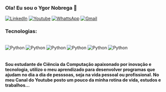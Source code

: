 ### Ola! Eu sou o Ygor Nobrega 🤙

[![LinkedIn](https://img.shields.io/badge/LinkedIn-0077B5?style=for-the-badge&logo=linkedin&logoColor=whit)](https://www.linkedin.com/in/ygor-nobrega-372a2a357?utm_source=share&utm_campaign=share_via&utm_content=profile&utm_medium=ios_app)
[![Youtube](https://img.shields.io/badge/YouTube-FF0000?style=for-the-badge&logo=youtube&logoColor=white)](https://www.youtube.com/@l1d3rr)
[![WhattsApp](https://img.shields.io/badge/WhatsApp-25D366.svg?style=for-the-badge&logo=WhatsApp&logoColor=white)](https://wa.me/21994279370)
[![Gmail](https://img.shields.io/badge/Gmail-EA4335.svg?style=for-the-badge&logo=Gmail&logoColor=white)](mailto:ygornobregx@gmail.com)

### Tecnologias:

<div style="display: inline block"><br/>
<img align="center" alt="Python" src="https://img.shields.io/badge/Python-14354C?style=for-the-badge&logo=python&logoColor=white" />
<img align="center" alt="Python" src="https://img.shields.io/badge/Django-092E20?style=for-the-badge&logo=django&logoColor=white" />
<img align="center" alt="Python" src="https://img.shields.io/badge/Flask-000000?style=for-the-badge&logo=flask&logoColor=white" />
<img align="center" alt="Python" src="https://img.shields.io/badge/MySQL-00000F?style=for-the-badge&logo=mysql&logoColor=white" />
<img align="center" alt="Python" src="https://img.shields.io/badge/Amazon_AWS-232F3E?style=for-the-badge&logo=amazon-aws&logoColor=white" />
<img align="center" alt="Python" src="https://img.shields.io/badge/Google_Cloud-4285F4?style=for-the-badge&logo=google-cloud&logoColor=white" />


</div><br>

#### Sou estudante de Ciência da Computação apaixonado por inovação e tecnologia, utilizo o meu aprendizado para desenvolver programas que ajudam no dia a dia de pesssoas, seja na vida pessoal ou profissional. No meu Canal do Youtube posto um pouco da minha rotina de vida, estudos e trabalhos...
